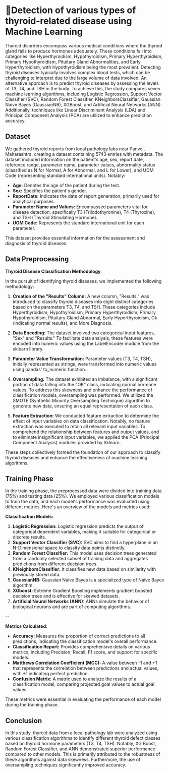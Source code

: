 
# 🏥Detection of various types of thyroid-related disease using Machine Learning

Thyroid disorders encompass various medical conditions where the thyroid gland fails to produce hormones adequately. These conditions fall into categories like Hyperthyroidism, Hypothyroidism, Primary Hyperthyroidism, Primary Hypothyroidism, Pituitary Gland Abnormalities, and Early Hyperthyroidism, with Hypothyroidism being the most prevalent. Detecting thyroid diseases typically involves complex blood tests, which can be challenging to interpret due to the large volume of data involved. An alternative approach is to predict thyroid diseases by assessing the levels of T3, T4, and TSH in the body. To achieve this, the study compares seven machine learning algorithms, including Logistic Regression, Support Vector Classifier (SVC), Random Forest Classifier, KNeighborsClassifier, Gaussian Naive Bayes (GaussianNB), XGBoost, and Artificial Neural Networks (ANN). Additionally, techniques like Linear Discriminant Analysis (LDA) and Principal Component Analysis (PCA) are utilized to enhance prediction accuracy.


## Dataset

We gathered thyroid reports from local pathology labs near Panvel, Maharashtra, creating a dataset containing 5743 entries with metadata. The dataset included information on the patient's age, sex, report date, reference range, parameter name, parameter values, abnormality status (classified as N for Normal, A for Abnormal, and L for Lower), and UOM Code (representing standard international units). Notably:

- **Age:** Denotes the age of the patient during the test.
- **Sex:** Specifies the patient's gender.
- **ReportDate:** Indicates the date of report generation, primarily used for analytical purposes.
- **Parameter Name and Values:** Encompassed parameters vital for disease detection, specifically T3 (Triiodothyronine), T4 (Thyroxine), and TSH (Thyroid Stimulating Hormone).
- **UOM Code:** Represents the standard international unit for each parameter.

This dataset provides essential information for the assessment and diagnosis of thyroid diseases.



## Data Preprocessing

**Thyroid Disease Classification Methodology**

In the pursuit of identifying thyroid diseases, we implemented the following methodology:

1. **Creation of the "Results" Column:** A new column, "Results," was introduced to classify thyroid diseases into eight distinct categories based on the parameters T3, T4, and TSH. These categories include Hyperthyroidism, Hypothyroidism, Primary Hyperthyroidism, Primary Hypothyroidism, Pituitary Gland Abnormal, Early Hyperthyroidism, Ok (indicating normal results), and More Diagnosis.

2. **Data Encoding:** The dataset involved two categorical input features, "Sex" and "Results." To facilitate data analysis, these features were encoded into numeric values using the LabelEncoder module from the sklearn library.

3. **Parameter Value Transformation:** Parameter values (T3, T4, TSH), initially represented as strings, were transformed into numeric values using pandas' to_numeric function.

4. **Oversampling:** The dataset exhibited an imbalance, with a significant portion of data falling into the "OK" class, indicating normal hormone values. To address this skewness and enhance the performance of classification models, oversampling was performed. We utilized the SMOTE (Synthetic Minority Oversampling Technique) algorithm to generate new data, ensuring an equal representation of each class.

5. **Feature Extraction:** We conducted feature extraction to determine the effect of input variables on data classification. Notably, no feature extraction was executed to retain all relevant input variables. To comprehend the relationship between features and output values, and to eliminate insignificant input variables, we applied the PCA (Principal Component Analysis) modules provided by Sklearn.

These steps collectively formed the foundation of our approach to classify thyroid diseases and enhance the effectiveness of machine learning algorithms.




## Training Phase

In the training phase, the preprocessed data were divided into training data (75%) and testing data (25%). We employed various classification models to train the data, and each model's performance was evaluated using different metrics. Here's an overview of the models and metrics used:

**Classification Models:**
1. **Logistic Regression:** Logistic regression predicts the output of categorical dependent variables, making it suitable for categorical or discrete results.
2. **Support Vector Classifier (SVC):** SVC aims to find a hyperplane in an N-Dimensional space to classify data points distinctly.
3. **Random Forest Classifier:** This model uses decision trees generated from a randomly selected subset of training data and aggregates predictions from different decision trees.
4. **KNeighborsClassifier:** It classifies new data based on similarity with previously stored data.
5. **GaussianNB:** Gaussian Naive Bayes is a specialized type of Naive Bayes algorithm.
6. **XGboost:** Extreme Gradient Boosting implements gradient boosted decision trees and is effective for skewed datasets.
7. **Artificial Neural Networks (ANN):** ANNs simulate the behavior of biological neurons and are part of computing algorithms.

--

**Metrics Calculated:**
- **Accuracy:** Measures the proportion of correct predictions to all predictions, indicating the classification model's overall performance.
- **Classification Report:** Provides comprehensive details on various metrics, including Precision, Recall, F1 score, and support for specific models.
- **Matthews Correlation Coefficient (MCC):** A value between -1 and +1 that represents the correlation between predictions and actual values, with +1 indicating perfect prediction.
- **Confusion Matrix:** A matrix used to analyze the results of a classification model, comparing projected goal values to actual goal values.

These metrics were essential in evaluating the performance of each model during the training phase.

## Conclusion

In this study, thyroid data from a local pathology lab were analyzed using various classification algorithms to identify different thyroid defect classes based on thyroid hormone parameters (T3, T4, TSH). Notably, XG Boost, Random Forest Classifier, and ANN demonstrated superior performance compared to other models. This is primarily attributed to the robustness of these algorithms against data skewness. Furthermore, the use of oversampling techniques significantly improved accuracy.


